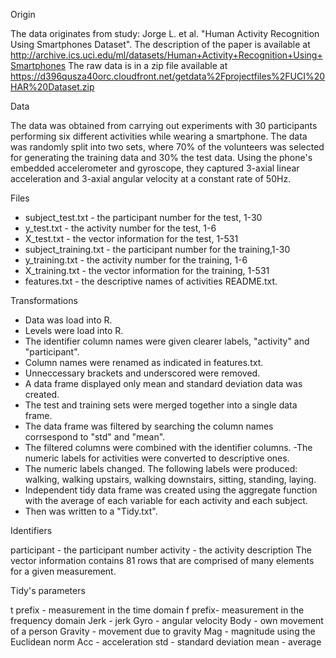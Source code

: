 Origin

The data originates from study: Jorge L. et al. "Human Activity Recognition Using Smartphones Dataset". 
The description of the paper is available at http://archive.ics.uci.edu/ml/datasets/Human+Activity+Recognition+Using+Smartphones 
The raw data is in a zip file available at https://d396qusza40orc.cloudfront.net/getdata%2Fprojectfiles%2FUCI%20HAR%20Dataset.zip

Data

The data was obtained from carrying out experiments with 30 participants performing six different activities while wearing a smartphone. The data was randomly split into two sets, where 70% of the volunteers was selected for generating the training data and 30% the test data. Using the phone's embedded accelerometer and gyroscope, they captured 3-axial linear acceleration and 3-axial angular velocity at a constant rate of 50Hz.

Files

- subject_test.txt - the participant number for the test, 1-30
- y_test.txt - the activity number for the test, 1-6
- X_test.txt - the vector information for the test, 1-531
- subject_training.txt - the participant number for the training,1-30
- y_training.txt - the activity number for the training, 1-6
- X_training.txt - the vector information for the training, 1-531
- features.txt - the descriptive names of activities README.txt.

Transformations

- Data was load into R.
- Levels were load into R.
- The identifier column names were given clearer labels, "activity" and "participant".
- Column names were renamed as indicated in features.txt.
- Unneccessary brackets and underscored were removed.
- A data frame displayed only mean and standard deviation data was created.
- The test and training sets were merged together into a single data frame.
- The data frame was filtered by searching the column names corrsespond to "std" and "mean".
- The filtered columns were combined with the identifier columns.
 -The numeric labels for activities were converted to descriptive ones.
- The numeric labels changed. The following labels were produced: walking, walking upstairs, walking downstairs, sitting, standing, laying.
- Independent tidy data frame was created using the aggregate function with the average of each variable for each activity and each subject.
- Then was written to a "Tidy.txt".


Identifiers

participant - the participant number 
activity - the activity description
The vector information contains 81 rows that are comprised of many elements for a given measurement. 

Tidy's parameters

t prefix - measurement in the time domain
f prefix- measurement in the frequency domain
Jerk - jerk 
Gyro - angular velocity
Body - own movement of a person
Gravity - movement due to gravity
Mag - magnitude using the Euclidean norm
Acc - acceleration 
std - standard deviation
mean - average
